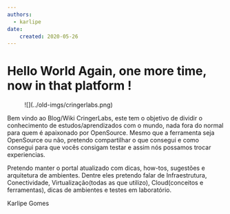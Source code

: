 ```yaml
---
authors:
  - karlipe
date:
    created: 2020-05-26
---
```


# **Hello World Again, one more time, now in that platform !**

<figure markdown="span">
  ![](../old-imgs/cringerlabs.png)
</figure>

Bem vindo ao Blog/Wiki CringerLabs, este tem o objetivo de dividir o conhecimento de estudos/aprendizados com o mundo, nada fora do normal para quem é apaixonado por OpenSource. Mesmo que a ferramenta seja OpenSource ou não, pretendo compartilhar o que consegui e como consegui para que vocês consigam testar e assim nós possamos trocar experiencias. 

<!-- more -->

Pretendo manter o portal atualizado com dicas, how-tos, sugestões e arquitetura de ambientes. Dentre eles pretendo falar de Infraestrutura, Conectividade, Virtualização(todas as que utilizo), Cloud(conceitos e ferramentas), dicas de ambientes e testes em laboratório.

Karlipe Gomes